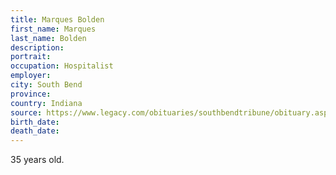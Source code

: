 ```yaml
---
title: Marques Bolden
first_name: Marques
last_name: Bolden
description: 
portrait: 
occupation: Hospitalist
employer: 
city: South Bend
province: 
country: Indiana
source: https://www.legacy.com/obituaries/southbendtribune/obituary.aspx?n=marques-larue-bolden&amp;pid=195744182&amp;fhid=8834
birth_date: 
death_date: 
---
```


35 years old.